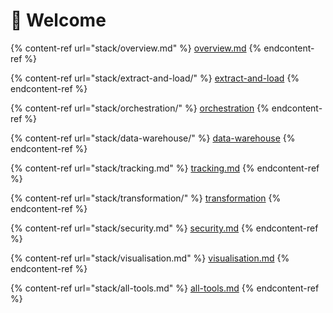 # 👋 Welcome

{% content-ref url="stack/overview.md" %}
[overview.md](stack/overview.md)
{% endcontent-ref %}

{% content-ref url="stack/extract-and-load/" %}
[extract-and-load](stack/extract-and-load/)
{% endcontent-ref %}

{% content-ref url="stack/orchestration/" %}
[orchestration](stack/orchestration/)
{% endcontent-ref %}

{% content-ref url="stack/data-warehouse/" %}
[data-warehouse](stack/data-warehouse/)
{% endcontent-ref %}

{% content-ref url="stack/tracking.md" %}
[tracking.md](stack/tracking.md)
{% endcontent-ref %}

{% content-ref url="stack/transformation/" %}
[transformation](stack/transformation/)
{% endcontent-ref %}

{% content-ref url="stack/security.md" %}
[security.md](stack/security.md)
{% endcontent-ref %}

{% content-ref url="stack/visualisation.md" %}
[visualisation.md](stack/visualisation.md)
{% endcontent-ref %}

{% content-ref url="stack/all-tools.md" %}
[all-tools.md](stack/all-tools.md)
{% endcontent-ref %}
